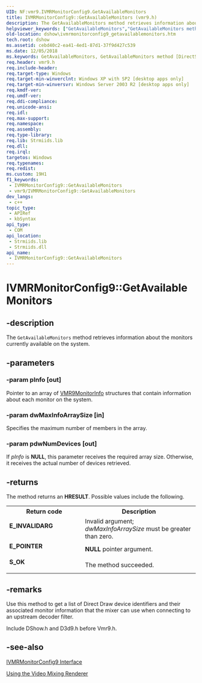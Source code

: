 ```yaml
---
UID: NF:vmr9.IVMRMonitorConfig9.GetAvailableMonitors
title: IVMRMonitorConfig9::GetAvailableMonitors (vmr9.h)
description: The GetAvailableMonitors method retrieves information about the monitors currently available on the system.
helpviewer_keywords: ["GetAvailableMonitors","GetAvailableMonitors method [DirectShow]","GetAvailableMonitors method [DirectShow]","IVMRMonitorConfig9 interface","IVMRMonitorConfig9 interface [DirectShow]","GetAvailableMonitors method","IVMRMonitorConfig9.GetAvailableMonitors","IVMRMonitorConfig9::GetAvailableMonitors","IVMRMonitorConfig9GetAvailableMonitors","dshow.ivmrmonitorconfig9_getavailablemonitors","vmr9/IVMRMonitorConfig9::GetAvailableMonitors"]
old-location: dshow\ivmrmonitorconfig9_getavailablemonitors.htm
tech.root: dshow
ms.assetid: cebd40c2-ea41-4ed1-87d1-37f9d427c539
ms.date: 12/05/2018
ms.keywords: GetAvailableMonitors, GetAvailableMonitors method [DirectShow], GetAvailableMonitors method [DirectShow],IVMRMonitorConfig9 interface, IVMRMonitorConfig9 interface [DirectShow],GetAvailableMonitors method, IVMRMonitorConfig9.GetAvailableMonitors, IVMRMonitorConfig9::GetAvailableMonitors, IVMRMonitorConfig9GetAvailableMonitors, dshow.ivmrmonitorconfig9_getavailablemonitors, vmr9/IVMRMonitorConfig9::GetAvailableMonitors
req.header: vmr9.h
req.include-header: 
req.target-type: Windows
req.target-min-winverclnt: Windows XP with SP2 [desktop apps only]
req.target-min-winversvr: Windows Server 2003 R2 [desktop apps only]
req.kmdf-ver: 
req.umdf-ver: 
req.ddi-compliance: 
req.unicode-ansi: 
req.idl: 
req.max-support: 
req.namespace: 
req.assembly: 
req.type-library: 
req.lib: Strmiids.lib
req.dll: 
req.irql: 
targetos: Windows
req.typenames: 
req.redist: 
ms.custom: 19H1
f1_keywords:
 - IVMRMonitorConfig9::GetAvailableMonitors
 - vmr9/IVMRMonitorConfig9::GetAvailableMonitors
dev_langs:
 - c++
topic_type:
 - APIRef
 - kbSyntax
api_type:
 - COM
api_location:
 - Strmiids.lib
 - Strmiids.dll
api_name:
 - IVMRMonitorConfig9::GetAvailableMonitors
---
```


# IVMRMonitorConfig9::GetAvailableMonitors


## -description

The <code>GetAvailableMonitors</code> method retrieves information about the monitors currently available on the system.

## -parameters

### -param pInfo [out]

Pointer to an array of <a href="/previous-versions/windows/desktop/api/vmr9/ns-vmr9-vmr9monitorinfo">VMR9MonitorInfo</a> structures that contain information about each monitor on the system.

### -param dwMaxInfoArraySize [in]

Specifies the maximum number of members in the array.

### -param pdwNumDevices [out]

If <i>pInfo</i> is <b>NULL</b>, this parameter receives the required array size. Otherwise, it receives the actual number of devices retrieved.

## -returns

The method returns an <b>HRESULT</b>. Possible values include the following.

<table>
<tr>
<th>Return code</th>
<th>Description</th>
</tr>
<tr>
<td width="40%">
<dl>
<dt><b>E_INVALIDARG</b></dt>
</dl>
</td>
<td width="60%">
Invalid argument; <i>dwMaxInfoArraySize</i> must be greater than zero.

</td>
</tr>
<tr>
<td width="40%">
<dl>
<dt><b>E_POINTER</b></dt>
</dl>
</td>
<td width="60%">
<b>NULL</b> pointer argument.

</td>
</tr>
<tr>
<td width="40%">
<dl>
<dt><b>S_OK</b></dt>
</dl>
</td>
<td width="60%">
The method succeeded.

</td>
</tr>
</table>

## -remarks

Use this method to get a list of Direct Draw device identifiers and their associated monitor information that the mixer can use when connecting to an upstream decoder filter.

Include DShow.h and D3d9.h before Vmr9.h.

## -see-also

<a href="/previous-versions/windows/desktop/api/vmr9/nn-vmr9-ivmrmonitorconfig9">IVMRMonitorConfig9 Interface</a>



<a href="/windows/desktop/DirectShow/using-the-video-mixing-renderer">Using the Video Mixing Renderer</a>

